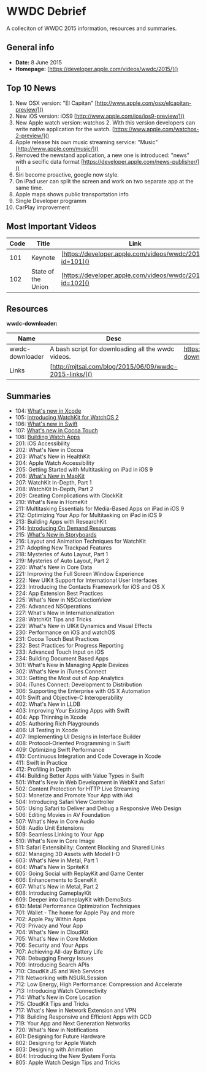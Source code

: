 # WWDC Debrief

A colleciton of WWDC 2015 information, resources and summaries.


## General info

- **Date:** 8 June 2015
- **Homepage:** [https://developer.apple.com/videos/wwdc/2015/]()

## Top 10 News
1. New OSX version: "El Capitan" [http://www.apple.com/osx/elcapitan-preview/]()
2. New iOS version: iOS9 [http://www.apple.com/ios/ios9-preview/]()
3. New Apple watch version: watchos 2. With this version developers can write native application for the watch. [https://www.apple.com/watchos-2-preview/]()
4. Apple release his own music streaming service: "Music"  [http://www.apple.com/music/]()
5. Removed the newstand application, a new one is introduced: "news" with a secific data format [https://developer.apple.com/news-publisher/]()
6. Siri become proactive, google now style.
7. On iPad user can split the screen and work on two separate app at the same time.
8. Apple maps shows public transportation info
9. Single Developer programm
10. CarPlay improvement

## Most Important Videos

Code  | Title           | Link
----- | --------------- | ---------------- |
101   | Keynote         | [https://developer.apple.com/videos/wwdc/2015/?id=101]()
102   | State of the Union | [https://developer.apple.com/videos/wwdc/2015/?id=102]()






## Resources

**wwdc-downloader:**

Name            | Desc                                               | URL |
----------------| ---------------------------------------------------|------
wwdc-downloader | A bash script for downloading all the wwdc videos. | https://github.com/ohoachuck/wwdc-downloader
Links | [http://mjtsai.com/blog/2015/06/09/wwdc-2015-links/]()








## Summaries

* 104: [What's new in Xcode](104-whats-new-in-xcode.md)
* 105: [Introducing WatchKit for WatchOS 2](105-Introducing-WatchKit-for-watchos2.md)
* 106: [What's new in Swift](106-whats-new-in-swift.md)
* 107: [What's new in Cocoa Touch](107-whats-new-cocoa-touch.md)
* 108: [Building Watch Apps](108-building-watch-apps.md)
* 201: iOS Accessibility
* 202: What's New in Cocoa
* 203: What's New in HealthKit
* 204: Apple Watch Accessibility
* 205: Getting Started with Multitasking on iPad in iOS 9
* 206: [What's New in MapKit](206-whats-New-in-mapKit.md)
* 207: WatchKit In-Depth, Part 1
* 208: WatchKit In-Depth, Part 2
* 209: Creating Complications with ClockKit
* 210: What's New in HomeKit
* 211: Multitasking Essentials for Media-Based Apps on iPad in iOS 9
* 212: Optimizing Your App for Multitasking on iPad in iOS 9
* 213: Building Apps with ResearchKit
* 214: [Introducing On Demand Resources](214-introducing-on-demand-resources.md)
* 215: [What's New in Storyboards](215-whats-new-in-storyboards.md)
* 216: Layout and Animation Techniques for WatchKit
* 217: Adopting New Trackpad Features
* 218: Mysteries of Auto Layout, Part 1
* 219: Mysteries of Auto Layout, Part 2
* 220: What's New in Core Data
* 221: Improving the Full Screen Window Experience
* 222: New UIKit Support for International User Interfaces
* 223: Introducing the Contacts Framework for iOS and OS X
* 224: App Extension Best Practices
* 225: What's New in NSCollectionView
* 226: Advanced NSOperations
* 227: What's New in Internationalization
* 228: WatchKit Tips and Tricks
* 229: What's New in UIKit Dynamics and Visual Effects
* 230: Performance on iOS and watchOS
* 231: Cocoa Touch Best Practices
* 232: Best Practices for Progress Reporting
* 233: Advanced Touch Input on iOS
* 234: Building Document Based Apps
* 301: What's New in Managing Apple Devices
* 302: What's New in iTunes Connect
* 303: Getting the Most out of App Analytics
* 304: iTunes Connect: Development to Distribution
* 306: Supporting the Enterprise with OS X Automation
* 401: Swift and Objective-C Interoperability
* 402: What's New in LLDB
* 403: Improving Your Existing Apps with Swift
* 404: App Thinning in Xcode
* 405: Authoring Rich Playgrounds
* 406: UI Testing in Xcode
* 407: Implementing UI Designs in Interface Builder
* 408: Protocol-Oriented Programming in Swift
* 409: Optimizing Swift Performance
* 410: Continuous Integration and Code Coverage in Xcode
* 411: Swift in Practice
* 412: Profiling in Depth
* 414: Building Better Apps with Value Types in Swift
* 501: What's New in Web Development in WebKit and Safari
* 502: Content Protection for HTTP Live Streaming
* 503: Monetize and Promote Your App with iAd
* 504: Introducing Safari View Controller
* 505: Using Safari to Deliver and Debug a Responsive Web Design
* 506: Editing Movies in AV Foundation
* 507: What's New in Core Audio
* 508: Audio Unit Extensions
* 509: Seamless Linking to Your App
* 510: What's New in Core Image
* 511: Safari Extensibility: Content Blocking and Shared Links
* 602: Managing 3D Assets with Model I-O
* 603: What's New in Metal, Part 1
* 604: What's New in SpriteKit
* 605: Going Social with ReplayKit and Game Center
* 606: Enhancements to SceneKit
* 607: What's New in Metal, Part 2
* 608: Introducing GameplayKit
* 609: Deeper into GameplayKit with DemoBots
* 610: Metal Performance Optimization Techniques
* 701: Wallet - The home for Apple Pay and more
* 702: Apple Pay Within Apps
* 703: Privacy and Your App
* 704: What's New in CloudKit
* 705: What's New in Core Motion
* 706: Security and Your Apps
* 707: Achieving All-day Battery Life
* 708: Debugging Energy Issues
* 709: Introducing Search APIs
* 710: CloudKit JS and Web Services
* 711: Networking with NSURLSession
* 712: Low Energy, High Performance: Compression and Accelerate
* 713: Introducing Watch Connectivity
* 714: What's New in Core Location
* 715: CloudKit Tips and Tricks
* 717: What's New in Network Extension and VPN
* 718: Building Responsive and Efficient Apps with GCD
* 719: Your App and Next Generation Networks
* 720: What's New in Notifications
* 801: Designing for Future Hardware
* 802: Designing for Apple Watch
* 803: Designing with Animation
* 804: Introducing the New System Fonts
* 805: Apple Watch Design Tips and Tricks

